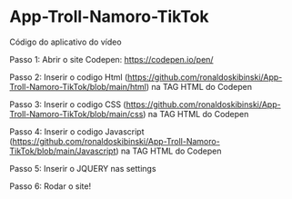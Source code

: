# App-Troll-Namoro-TikTok
Código do aplicativo do vídeo

Passo 1: Abrir o site Codepen: https://codepen.io/pen/

Passo 2: Inserir o codigo Html (https://github.com/ronaldoskibinski/App-Troll-Namoro-TikTok/blob/main/html) na TAG HTML do Codepen

Passo 3: Inserir o codigo CSS (https://github.com/ronaldoskibinski/App-Troll-Namoro-TikTok/blob/main/css) na TAG HTML do Codepen

Passo 4: Inserir o codigo Javascript (https://github.com/ronaldoskibinski/App-Troll-Namoro-TikTok/blob/main/Javascript) na TAG HTML do Codepen

Passo 5: Inserir o JQUERY nas settings

Passo 6: Rodar o site!

